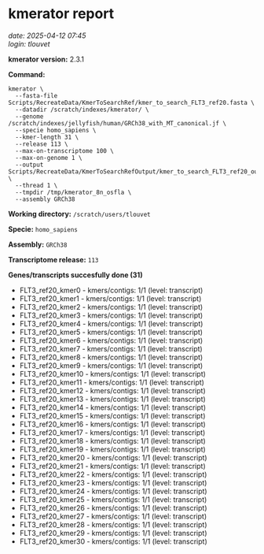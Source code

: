 # kmerator report
*date: 2025-04-12 07:45*  
*login: tlouvet*

**kmerator version:** 2.3.1

**Command:**

```
kmerator \
  --fasta-file Scripts/RecreateData/KmerToSearchRef/kmer_to_search_FLT3_ref20.fasta \
  --datadir /scratch/indexes/kmerator/ \
  --genome /scratch/indexes/jellyfish/human/GRCh38_with_MT_canonical.jf \
  --specie homo_sapiens \
  --kmer-length 31 \
  --release 113 \
  --max-on-transcriptome 100 \
  --max-on-genome 1 \
  --output Scripts/RecreateData/KmerToSearchRefOutput/kmer_to_search_FLT3_ref20_output \
  --thread 1 \
  --tmpdir /tmp/kmerator_8n_osfla \
  --assembly GRCh38
```

**Working directory:** `/scratch/users/tlouvet`

**Specie:** `homo_sapiens`

**Assembly:** `GRCh38`

**Transcriptome release:** `113`

**Genes/transcripts succesfully done (31)**

- FLT3_ref20_kmer0 - kmers/contigs: 1/1 (level: transcript)
- FLT3_ref20_kmer1 - kmers/contigs: 1/1 (level: transcript)
- FLT3_ref20_kmer2 - kmers/contigs: 1/1 (level: transcript)
- FLT3_ref20_kmer3 - kmers/contigs: 1/1 (level: transcript)
- FLT3_ref20_kmer4 - kmers/contigs: 1/1 (level: transcript)
- FLT3_ref20_kmer5 - kmers/contigs: 1/1 (level: transcript)
- FLT3_ref20_kmer6 - kmers/contigs: 1/1 (level: transcript)
- FLT3_ref20_kmer7 - kmers/contigs: 1/1 (level: transcript)
- FLT3_ref20_kmer8 - kmers/contigs: 1/1 (level: transcript)
- FLT3_ref20_kmer9 - kmers/contigs: 1/1 (level: transcript)
- FLT3_ref20_kmer10 - kmers/contigs: 1/1 (level: transcript)
- FLT3_ref20_kmer11 - kmers/contigs: 1/1 (level: transcript)
- FLT3_ref20_kmer12 - kmers/contigs: 1/1 (level: transcript)
- FLT3_ref20_kmer13 - kmers/contigs: 1/1 (level: transcript)
- FLT3_ref20_kmer14 - kmers/contigs: 1/1 (level: transcript)
- FLT3_ref20_kmer15 - kmers/contigs: 1/1 (level: transcript)
- FLT3_ref20_kmer16 - kmers/contigs: 1/1 (level: transcript)
- FLT3_ref20_kmer17 - kmers/contigs: 1/1 (level: transcript)
- FLT3_ref20_kmer18 - kmers/contigs: 1/1 (level: transcript)
- FLT3_ref20_kmer19 - kmers/contigs: 1/1 (level: transcript)
- FLT3_ref20_kmer20 - kmers/contigs: 1/1 (level: transcript)
- FLT3_ref20_kmer21 - kmers/contigs: 1/1 (level: transcript)
- FLT3_ref20_kmer22 - kmers/contigs: 1/1 (level: transcript)
- FLT3_ref20_kmer23 - kmers/contigs: 1/1 (level: transcript)
- FLT3_ref20_kmer24 - kmers/contigs: 1/1 (level: transcript)
- FLT3_ref20_kmer25 - kmers/contigs: 1/1 (level: transcript)
- FLT3_ref20_kmer26 - kmers/contigs: 1/1 (level: transcript)
- FLT3_ref20_kmer27 - kmers/contigs: 1/1 (level: transcript)
- FLT3_ref20_kmer28 - kmers/contigs: 1/1 (level: transcript)
- FLT3_ref20_kmer29 - kmers/contigs: 1/1 (level: transcript)
- FLT3_ref20_kmer30 - kmers/contigs: 1/1 (level: transcript)
